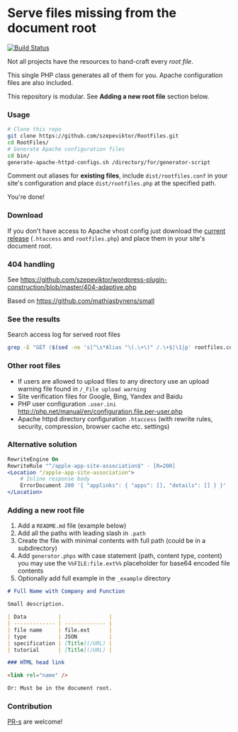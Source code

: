 # Serve files missing from the document root

[![Build Status](https://travis-ci.org/szepeviktor/RootFiles.svg?branch=master)](https://travis-ci.org/szepeviktor/RootFiles)

Not all projects have the resources to hand-craft every *root file*.

This single PHP class generates all of them for you. Apache configuration files are also included.

This repository is modular. See **Adding a new root file** section below.

### Usage

```bash
# Clone this repo
git clone https://github.com/szepeviktor/RootFiles.git
cd RootFiles/
# Generate Apache configuration files
cd bin/
generate-apache-httpd-configs.sh /directory/for/generator-script
```

Comment out aliases for **existing files**,
include `dist/rootfiles.conf` in your site's configuration
and place `dist/rootfiles.php` at the specified path.

You're done!

### Download

If you don't have access to Apache vhost config
just download the [current release](https://github.com/szepeviktor/RootFiles/releases/latest) (`.htaccess` and `rootfiles.php`)
and place them in your site's document root.

### 404 handling

See https://github.com/szepeviktor/wordpress-plugin-construction/blob/master/404-adaptive.php

Based on https://github.com/mathiasbynens/small

### See the results

Search access log for served root files

```bash
grep -E "GET ($(sed -ne 's|^\s*Alias "\(.\+\)" /.\+$|\1|p' rootfiles.conf|paste -d"|" -s) HTTP/)" /var/log/apache2/access.log
```

### Other root files

- If users are allowed to upload files to any directory use an upload warning file found in `/_File upload warning`
- Site verification files for Google, Bing, Yandex and Baidu
- PHP user configuration `.user.ini` http://php.net/manual/en/configuration.file.per-user.php
- Apache httpd directory configuration `.htaccess` (with rewrite rules, security, compression, browser cache etc. settings)

### Alternative solution

```apache
RewriteEngine On
RewriteRule "^/apple-app-site-association$" - [R=200]
<Location "/apple-app-site-association">
    # Inline response body
    ErrorDocument 200 '{ "applinks": { "apps": [], "details": [] } }'
</Location>
```

### Adding a new root file

1. Add a `README.md` file (example below)
1. Add all the paths with leading slash in `.path`
1. Create the file with minimal contents with full path (could be in a subdirectory)
1. Add `generator.phps` with case statement (path, content type, content) you may use the `%%FILE:file.ext%%` placeholder for base64 encoded file contents
1. Optionally add full example in the `_example` directory

```markdown
# Full Name with Company and Function

Small description.

| Data          |               |
| ------------- | ------------- |
| file name     | file.ext      |
| type          | JSON          |
| specification | [Title](/URL) |
| tutorial      | [Title](/URL) |

### HTML head link

<link rel="name" />

Or: Must be in the document root.
```

### Contribution

[PR-s](https://github.com/szepeviktor/RootFiles/pulls) are welcome!
